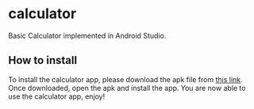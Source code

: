# calculator
Basic Calculator implemented in Android Studio.

## How to install
To install the calculator app, please download the apk file from [this link](https://github.com/Woodhouse15/calculator/tree/main/app/build/outputs/apk/debug).
Once downloaded, open the apk and install the app. You are now able to use the calculator app, enjoy!
